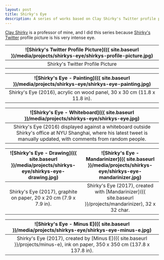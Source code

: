 ```yaml
---
layout: post
title: Shirky's Eye
description: A series of works based on Clay Shirky's Twitter profile picture.
---
```


[Clay Shirky](https://en.wikipedia.org/wiki/Clay_Shirky) is a professor of mine, and I did this series because [Shirky's Twitter](https://twitter.com/cshirky) profile picture is his very intense eye.

![Shirky's Twitter Profile Picture]({{ site.baseurl }}/media/projects/shirkys-eye/shirkys-profile-picture.jpg) |
:----------: |
Shirky's Twitter Profile Picture |

![Shirky's Eye - Painting]({{ site.baseurl }}/media/projects/shirkys-eye/shirkys-eye-painting.jpg) |
:----------: |
Shirky's Eye (2016), acrylic on wood panel, 30 x 30 cm (11.8 x 11.8 in). |

![Shirky's Eye - Whiteboard]({{ site.baseurl }}/media/projects/shirkys-eye/shirkys-eye.jpg) |
:----------: |
Shirky's Eye (2016) displayed against a whiteboard outside Shirky's office at NYU Shanghai, where his latest tweet is manually updated, with comments from random people. |

![Shirky's Eye - Drawing]({{ site.baseurl }}/media/projects/shirkys-eye/shirkys-eye-drawing.jpg) | ![Shirky's Eye - Mandarinizer]({{ site.baseurl }}/media/projects/shirkys-eye/shirkys-eye-mandarinizer.jpg)
:----------: | :----------:
Shirky's Eye (2017), graphite on paper, 20 x 20 cm (7.9 x 7.9 in). | Shirky's Eye (2017), created with [Mandarinizer]({{ site.baseurl }}/projects/mandarinizer), 32 x 32 char.

![Shirky's Eye - Minus E]({{ site.baseurl }}/media/projects/shirkys-eye/shirkys-eye-minus-e.jpg) |
:----------: |
Shirky's Eye (2017), created by [Minus E]({{ site.baseurl }}/projects/minus-e), ink on paper, 350 x 350 cm (137.8 x 137.8 in). |
